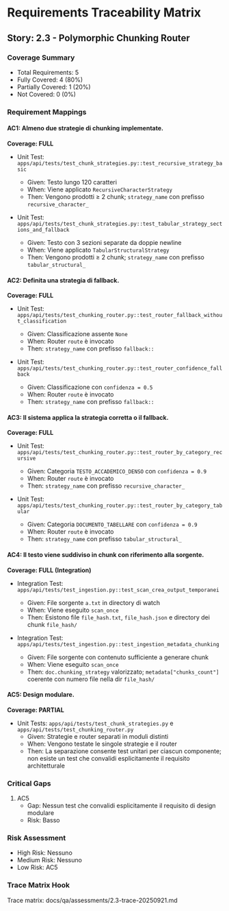 # Requirements Traceability Matrix

## Story: 2.3 - Polymorphic Chunking Router

### Coverage Summary

- Total Requirements: 5
- Fully Covered: 4 (80%)
- Partially Covered: 1 (20%)
- Not Covered: 0 (0%)

### Requirement Mappings

#### AC1: Almeno due strategie di chunking implementate.

**Coverage: FULL**

- Unit Test: `apps/api/tests/test_chunk_strategies.py::test_recursive_strategy_basic`
  - Given: Testo lungo 120 caratteri
  - When: Viene applicato `RecursiveCharacterStrategy`
  - Then: Vengono prodotti ≥ 2 chunk; `strategy_name` con prefisso `recursive_character_`

- Unit Test: `apps/api/tests/test_chunk_strategies.py::test_tabular_strategy_sections_and_fallback`
  - Given: Testo con 3 sezioni separate da doppie newline
  - When: Viene applicato `TabularStructuralStrategy`
  - Then: Vengono prodotti ≥ 2 chunk; `strategy_name` con prefisso `tabular_structural_`

#### AC2: Definita una strategia di fallback.

**Coverage: FULL**

- Unit Test: `apps/api/tests/test_chunking_router.py::test_router_fallback_without_classification`
  - Given: Classificazione assente `None`
  - When: Router `route` è invocato
  - Then: `strategy_name` con prefisso `fallback::`

- Unit Test: `apps/api/tests/test_chunking_router.py::test_router_confidence_fallback`
  - Given: Classificazione con `confidenza = 0.5`
  - When: Router `route` è invocato
  - Then: `strategy_name` con prefisso `fallback::`

#### AC3: Il sistema applica la strategia corretta o il fallback.

**Coverage: FULL**

- Unit Test: `apps/api/tests/test_chunking_router.py::test_router_by_category_recursive`
  - Given: Categoria `TESTO_ACCADEMICO_DENSO` con `confidenza = 0.9`
  - When: Router `route` è invocato
  - Then: `strategy_name` con prefisso `recursive_character_`

- Unit Test: `apps/api/tests/test_chunking_router.py::test_router_by_category_tabular`
  - Given: Categoria `DOCUMENTO_TABELLARE` con `confidenza = 0.9`
  - When: Router `route` è invocato
  - Then: `strategy_name` con prefisso `tabular_structural_`

#### AC4: Il testo viene suddiviso in chunk con riferimento alla sorgente.

**Coverage: FULL (Integration)**

- Integration Test: `apps/api/tests/test_ingestion.py::test_scan_crea_output_temporanei`
  - Given: File sorgente `a.txt` in directory di watch
  - When: Viene eseguito `scan_once`
  - Then: Esistono file `file_hash.txt`, `file_hash.json` e directory dei chunk `file_hash/`

- Integration Test: `apps/api/tests/test_ingestion.py::test_ingestion_metadata_chunking`
  - Given: File sorgente con contenuto sufficiente a generare chunk
  - When: Viene eseguito `scan_once`
  - Then: `doc.chunking_strategy` valorizzato; `metadata["chunks_count"]` coerente con numero file nella dir `file_hash/`

#### AC5: Design modulare.

**Coverage: PARTIAL**

- Unit Tests: `apps/api/tests/test_chunk_strategies.py` e `apps/api/tests/test_chunking_router.py`
  - Given: Strategie e router separati in moduli distinti
  - When: Vengono testate le singole strategie e il router
  - Then: La separazione consente test unitari per ciascun componente; non esiste un test che convalidi esplicitamente il requisito architetturale

### Critical Gaps

1. AC5
   - Gap: Nessun test che convalidi esplicitamente il requisito di design modulare
   - Risk: Basso

### Risk Assessment

- High Risk: Nessuno
- Medium Risk: Nessuno
- Low Risk: AC5

### Trace Matrix Hook

Trace matrix: docs/qa/assessments/2.3-trace-20250921.md

